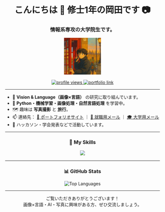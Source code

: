<h1 align="center">
  こんにちは 👋 修士1年の岡田です 📷
</h1>

<h3 align="center">
  情報系専攻の大学院生です。
</h3>

<p align="center">
  <img src="./images/okada.png" alt="岡田" width="120" height="120">
</p>

<p align="center">
  <!-- プロフィール閲覧数とHPバッジ -->
  <a href="https://github.com/otake-code">
    <img src="https://komarev.com/ghpvc/?username=otake-code&label=Profile%20views&color=0e75b6&style=flat-square" alt="profile views" />
  </a>
  <a href="https://otake-code.github.io/">
    <img src="https://img.shields.io/badge/HP-Portfolio-blue?style=flat-square" alt="portfolio link" />
  </a>
</p>

---

- 🔬 **Vision & Language（画像×言語）** の研究に取り組んでいます。
- 🌱 **Python・機械学習・画像処理・自然言語処理** を学習中。
- 🗺️ 趣味は **写真撮影** と **旅行**。
- 📫 連絡先：
  [📁 ポートフォリオサイト](https://otake-code.github.io/) ｜ [💼 就職用メール](mailto:okdw24@gmail.com) ｜ [🎓 大学用メール](mailto:okada@cv.info.gifu-u.ac.jp)
- 📝 ハッカソン・学会発表などで活動しています。

---

<h3 align="center">
  🧠 My Skills
</h3>

<p align="center">
  <a href="https://skillicons.dev">
    <img src="https://skillicons.dev/icons?i=python,html,css,js,react,nodejs,java,androidstudio,c,cpp,php,mysql,gcp,pytorch,tensorflow,opencv,git,github,vscode,linux,ubuntu,docker,bash,fastapi,arduino,pr&perline=9" />
  </a>
</p>

---

<h3 align="center">
  📊 GitHub Stats
</h3>

<p align="center">
  <img src="https://github-readme-stats.vercel.app/api/top-langs/?username=otake-code&layout=compact&theme=tokyonight&hide_border=true&langs_count=8&custom_title=よく使う言語" alt="Top Languages" />
</p>

---

<p align="center">
  ご覧いただきありがとうございます！<br>
  画像×言語・AI・写真に興味がある方、ぜひ交流しましょう。
</p>
